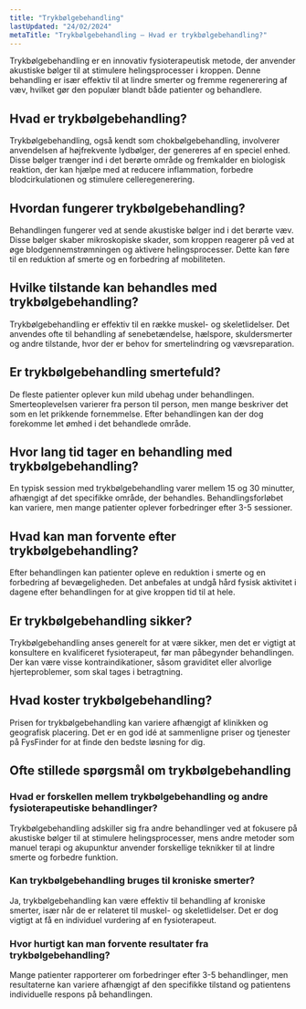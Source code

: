 ```yaml
---
title: "Trykbølgebehandling"
lastUpdated: "24/02/2024"
metaTitle: "Trykbølgebehandling – Hvad er trykbølgebehandling?"
---
```


Trykbølgebehandling er en innovativ fysioterapeutisk metode, der anvender akustiske bølger til at stimulere helingsprocesser i kroppen. Denne behandling er især effektiv til at lindre smerter og fremme regenerering af væv, hvilket gør den populær blandt både patienter og behandlere.

## Hvad er trykbølgebehandling?

Trykbølgebehandling, også kendt som chokbølgebehandling, involverer anvendelsen af højfrekvente lydbølger, der genereres af en speciel enhed. Disse bølger trænger ind i det berørte område og fremkalder en biologisk reaktion, der kan hjælpe med at reducere inflammation, forbedre blodcirkulationen og stimulere celleregenerering.

## Hvordan fungerer trykbølgebehandling?

Behandlingen fungerer ved at sende akustiske bølger ind i det berørte væv. Disse bølger skaber mikroskopiske skader, som kroppen reagerer på ved at øge blodgennemstrømningen og aktivere helingsprocesser. Dette kan føre til en reduktion af smerte og en forbedring af mobiliteten.

## Hvilke tilstande kan behandles med trykbølgebehandling?

Trykbølgebehandling er effektiv til en række muskel- og skeletlidelser. Det anvendes ofte til behandling af senebetændelse, hælspore, skuldersmerter og andre tilstande, hvor der er behov for smertelindring og vævsreparation. 

## Er trykbølgebehandling smertefuld?

De fleste patienter oplever kun mild ubehag under behandlingen. Smerteoplevelsen varierer fra person til person, men mange beskriver det som en let prikkende fornemmelse. Efter behandlingen kan der dog forekomme let ømhed i det behandlede område.

## Hvor lang tid tager en behandling med trykbølgebehandling?

En typisk session med trykbølgebehandling varer mellem 15 og 30 minutter, afhængigt af det specifikke område, der behandles. Behandlingsforløbet kan variere, men mange patienter oplever forbedringer efter 3-5 sessioner.

## Hvad kan man forvente efter trykbølgebehandling?

Efter behandlingen kan patienter opleve en reduktion i smerte og en forbedring af bevægeligheden. Det anbefales at undgå hård fysisk aktivitet i dagene efter behandlingen for at give kroppen tid til at hele. 

## Er trykbølgebehandling sikker?

Trykbølgebehandling anses generelt for at være sikker, men det er vigtigt at konsultere en kvalificeret fysioterapeut, før man påbegynder behandlingen. Der kan være visse kontraindikationer, såsom graviditet eller alvorlige hjerteproblemer, som skal tages i betragtning.

## Hvad koster trykbølgebehandling?

Prisen for trykbølgebehandling kan variere afhængigt af klinikken og geografisk placering. Det er en god idé at sammenligne priser og tjenester på FysFinder for at finde den bedste løsning for dig.

## Ofte stillede spørgsmål om trykbølgebehandling

### Hvad er forskellen mellem trykbølgebehandling og andre fysioterapeutiske behandlinger?

Trykbølgebehandling adskiller sig fra andre behandlinger ved at fokusere på akustiske bølger til at stimulere helingsprocesser, mens andre metoder som manuel terapi og akupunktur anvender forskellige teknikker til at lindre smerte og forbedre funktion.

### Kan trykbølgebehandling bruges til kroniske smerter?

Ja, trykbølgebehandling kan være effektiv til behandling af kroniske smerter, især når de er relateret til muskel- og skeletlidelser. Det er dog vigtigt at få en individuel vurdering af en fysioterapeut.

### Hvor hurtigt kan man forvente resultater fra trykbølgebehandling?

Mange patienter rapporterer om forbedringer efter 3-5 behandlinger, men resultaterne kan variere afhængigt af den specifikke tilstand og patientens individuelle respons på behandlingen.